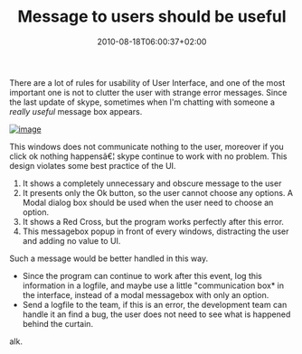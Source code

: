 ﻿---
title: "Message to users should be useful"
description: ""
date: 2010-08-18T06:00:37+02:00
draft: false
tags: [Architecture]
categories: [Software Architecture]
---
There are a lot of rules for usability of User Interface, and one of the most important one is not to clutter the user with strange error messages. Since the last update of skype, sometimes when I'm chatting with someone a *really useful* message box appears.

[![image](https://www.codewrecks.com/blog/wp-content/uploads/2010/08/image_thumb3.png "image")](https://www.codewrecks.com/blog/wp-content/uploads/2010/08/image5.png)

This windows does not communicate nothing to the user, moreover if you click ok nothing happensâ€¦ skype continue to work with no problem. This design violates some best practice of the UI.

1. It shows a completely unnecessary and obscure message to the user
2. It presents only the Ok button, so the user cannot choose any options. A Modal dialog box should be used when the user need to choose an option.
3. It shows a Red Cross, but the program works perfectly after this error.
4. This messagebox popup in front of every windows, distracting the user and adding no value to UI.

Such a message would be better handled in this way.

- Since the program can continue to work after this event, log this information in a logfile, and maybe use a little "communication box* in the interface, instead of a modal messagebox with only an option.
- Send a logfile to the team, if this is an error, the development team can handle it an find a bug, the user does not need to see what is happened behind the curtain.

alk.
